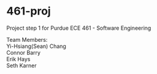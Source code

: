 # 461-proj

Project step 1 for Purdue ECE 461 - Software Engineering

Team Members:\
Yi-Hsiang(Sean) Chang\
Connor Barry\
Erik Hays\
Seth Karner
